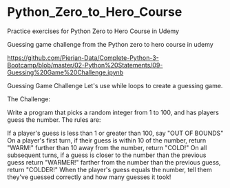 # Python_Zero_to_Hero_Course
Practice exercises for Python Zero to Hero Course in Udemy

Guessing game challenge from the Python zero to hero course in udemy

https://github.com/Pierian-Data/Complete-Python-3-Bootcamp/blob/master/02-Python%20Statements/09-Guessing%20Game%20Challenge.ipynb


Guessing Game Challenge
Let's use while loops to create a guessing game.

The Challenge:

Write a program that picks a random integer from 1 to 100, and has players guess the number. The rules are:

If a player's guess is less than 1 or greater than 100, say "OUT OF BOUNDS"
On a player's first turn, if their guess is
within 10 of the number, return "WARM!"
further than 10 away from the number, return "COLD!"
On all subsequent turns, if a guess is
closer to the number than the previous guess return "WARMER!"
farther from the number than the previous guess, return "COLDER!"
When the player's guess equals the number, tell them they've guessed correctly and how many guesses it took!
